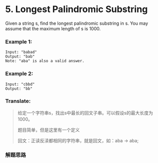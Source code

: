 # 5. Longest Palindromic Substring

Given a string s, find the longest palindromic substring in s. You may assume that the maximum length of s is 1000.

### Example 1:

```
Input: "babad"
Output: "bab"
Note: "aba" is also a valid answer.
```

### Example 2:

```
Input: "cbbd"
Output: "bb"
```

### Translate:

> 给定一个字符串s，找出s中最长的回文子串。可以假设s的最大长度为1000。
>
> 题目简单，但是这里有一个定义
>
> 回文：正读反渎都相同的字符串，就是回文，如：aba -> aba;

### 解题思路

